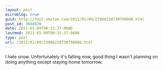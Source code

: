 ```yaml
---
layout: post
microblog: true
guid: http://twit.vmstan.com/2011/01/09/23986228730798080.html
post_id: 3044920
date: 2011-01-09T00:15:37-0600
lastmod: 2011-01-09T00:15:37-0600
type: post
url: /2011/01/09/23986228730798080.html
---
```

I hate snow. Unfortunately it's falling now, good thing I wasn't planning on doing anything except staying home tomorrow.
